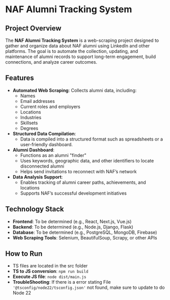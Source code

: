 # NAF Alumni Tracking System

## Project Overview
The **NAF Alumni Tracking System** is a web-scraping project designed to gather and organize data about NAF alumni using LinkedIn and other platforms. The goal is to automate the collection, updating, and maintenance of alumni records to support long-term engagement, build connections, and analyze career outcomes.

## Features
- **Automated Web Scraping**: Collects alumni data, including:
  - Names
  - Email addresses
  - Current roles and employers
  - Locations
  - Industries
  - Skillsets
  - Degrees
- **Structured Data Compilation**:
  - Data is compiled into a structured format such as spreadsheets or a user-friendly dashboard.
- **Alumni Dashboard**:
  - Functions as an alumni "finder"
  - Uses keywords, geographic data, and other identifiers to locate disconnected alumni
  - Helps send invitations to reconnect with NAF’s network
- **Data Analysis Support**:
  - Enables tracking of alumni career paths, achievements, and locations
  - Supports NAF’s successful development initiatives

## Technology Stack
- **Frontend**: To be determined (e.g., React, Next.js, Vue.js)
- **Backend**: To be determined (e.g., Node.js, Django, Flask)
- **Database**: To be determined (e.g., PostgreSQL, MongoDB, Firebase)
- **Web Scraping Tools**: Selenium, BeautifulSoup, Scrapy, or other APIs

## How to Run
- TS files are located in the src folder
- **TS to JS conversion**: ``` npm run build ```
- **Execute JS file**: ``` node dist/main.js ```
- **TroubleShooting**: If there is a error stating File ``` '@tsconfig/node22/tsconfig.json' ``` not found, make sure to update to do Node 22